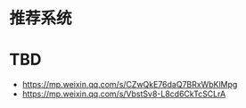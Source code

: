# 推荐系统

# TBD

- https://mp.weixin.qq.com/s/CZwQkE76daQ7BRxWbKlMpg
- https://mp.weixin.qq.com/s/VbstSv8-L8cd6CkTcSCLrA
